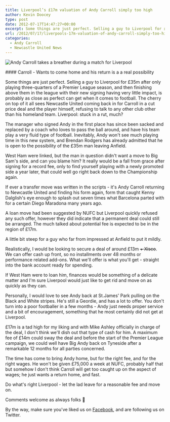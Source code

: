 ```yaml
---
title: Liverpool’s £17m valuation of Andy Carroll simply too high
author: Kevin Doocey
type: post
date: 2012-07-17T14:47:27+00:00
excerpt: Some things are just perfect. Selling a guy to Liverpool for £35m after only playing three quarters of a Premier League season, and then finishing above them in the league with their..
url: /2012/07/17/liverpools-17m-valuation-of-andy-carroll-simply-too-high/
categories:
  - Andy Carroll
  - Newcastle United News
---
```


![Andy Carroll takes a breather during a match for Liverpool](https://www.tynetime.com/wp-content/uploads/2012/07/Andy-carroll-Liverpool.jpg "Andy-carroll-Liverpool")

#### Carroll - Wants to come home and his return is a a real possibility

Some things are just perfect. Selling a guy to Liverpool for £35m after only playing three-quarters of a Premier League season, and then finishing above them in the league with their new signing having very little impact, is probably as close as perfect can get when it comes to football. The cherry on top of it all sees Newcastle United coming back in for Carroll in a cut price deal and the player himself, refusing to talk to any other club other than his homeland team. Liverpool: stuck in a rut, much?

The manager who signed Andy in the first place has since been  sacked and replaced by a coach who loves to pass the ball around, and have his team play a very fluid type of football. Inevitably, Andy won't see much playing time in this new system, and Brendan Rodgers has already admitted that he is open to the possibility of the £35m man leaving Anfield.

West Ham were linked, but the man in question didn't want a move to Big Sam's side, and can you blame him? It really would be a fall from grace after signing for a record fee, only to find yourself playing with a newly promoted side a year later, that could well go right back down to the Championship again.

If ever a transfer move was written in the scripts - it's Andy Carroll returning to Newcastle United and finding his form again, form that caught Kenny Dalglish's eye enough to splash out seven times what Barcelona parted with for a certain Diego Maradona many years ago.

A loan move had been suggested by NUFC but Liverpool quickly refused any such offer, however they did indicate that a permanent deal could still be arranged. The much talked about potential fee is expected to be in the region of £17m.

A little bit steep for a guy who far from impressed at Anfield to put it mildly.

Realistically, I would be looking to secure a deal of around £13m <del>+ Xisco</del>. We can offer cash up front, so no installments over 48 months or performance related add-ons. What we'll offer is what you'll get - straight into the bank account ready for spending.

If West Ham were to loan him, finances would be something of a delicate matter and I'm sure Liverpool would just like to get rid and move on as quickly as they can.

Personally, I would love to see Andy back at St.James' Park pulling on the Black and White stripes. He's still a Geordie, and has a lot to offer. You don't turn into a poor footballer in a few months - Andy just needs proper service and a bit of encouragement, something that he most certainly did not get at Liverpool.

£17m is a tad high for my liking and with Mike Ashley officially in charge of the deal, I don't think we'll dish out that type of cash for him. A maximum fee of £14m could sway the deal and before the start of the Premier League campaign, we could well have Big Andy back on Tyneside after a remarkable 12 months for all parties concerned.

The time has come to bring Andy home, but for the right fee, and for the right wages. He won't be given £75,000 a week at NUFC, probably half that but somehow I don't think Carroll will get too caught up on the aspect of wages; he just wants a return home, and fast.

Do what's right Liverpool - let the lad leave for a reasonable fee and move on.

Comments welcome as always folks 🙂

By the way, make sure you've liked us on [Facebook][1], and are following us on Twitter.

 [1]: https://www.facebook.com/tynetime
